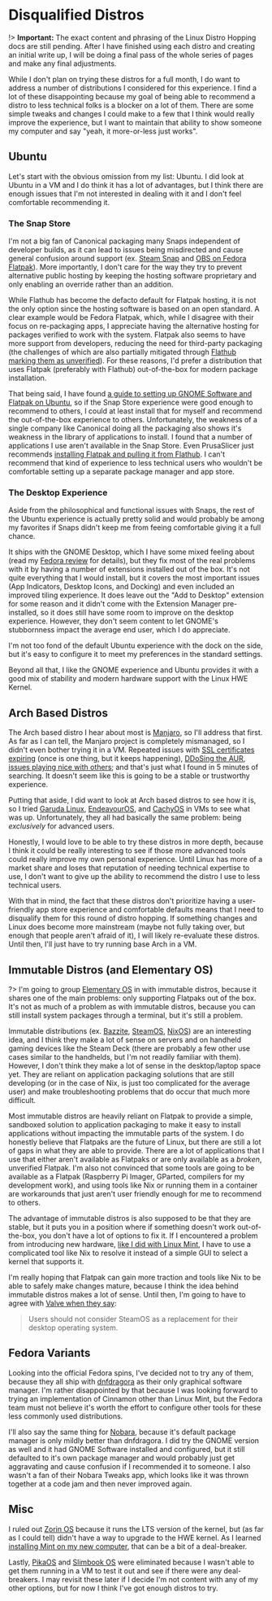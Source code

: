 # Disqualified Distros
!> **Important:** The exact content and phrasing of the Linux Distro Hopping docs are still pending. After I have finished using each distro and creating an initial write up, I will be doing a final pass of the whole series of pages and make any final adjustments.

While I don't plan on trying these distros for a full month, I do want to address a number of distributions I considered for this experience. I find a lot of these disappointing because my goal of being able to recommend a distro to less technical folks is a blocker on a lot of them. There are some simple tweaks and changes I could make to a few that I think would really improve the experience, but I want to maintain that ability to show someone my computer and say "yeah, it more-or-less just works".

## Ubuntu
Let's start with the obvious omission from my list: Ubuntu. I did look at Ubuntu in a VM and I do think it has a lot of advantages, but I think there are enough issues that I'm not interested in dealing with it and I don't feel comfortable recommending it.

### The Snap Store
I'm not a big fan of Canonical packaging many Snaps independent of developer builds, as it can lead to issues being misdirected and cause general confusion around support (ex. [Steam Snap](https://www.omgubuntu.co.uk/2024/01/valve-dont-recommend-ubuntu-steam-snap) and [OBS on Fedora Flatpak](https://gitlab.com/fedora/sigs/flatpak/fedora-flatpaks/-/issues/39)). More importantly, I don't care for the way they try to prevent alternative public hosting by keeping the hosting software proprietary and only enabling an override rather than an addition.

While Flathub has become the defacto default for Flatpak hosting, it is not the only option since the hosting software is based on an open standard. A clear example would be Fedora Flatpak, which, while I disagree with their focus on re-packaging apps, I appreciate having the alternative hosting for packages verified to work with the system. Flatpak also seems to have more support from developers, reducing the need for third-party packaging (the challenges of which are also partially mitigated through [Flathub marking them as unverified](https://docs.flathub.org/docs/for-users/verification)). For these reasons, I'd prefer a distribution that uses Flatpak (preferably with Flathub) out-of-the-box for modern package installation.

That being said, I have found [a guide to setting up GNOME Software and Flatpak on Ubuntu](https://www.howtogeek.com/how-and-why-to-install-flatpak-software-packages-on-ubuntu/), so if the Snap Store experience were good enough to recommend to others, I could at least install that for myself and recommend the out-of-the-box experience to others. Unfortunately, the weakness of a single company like Canonical doing all the packaging also shows it's weakness in the library of applications to install. I found that a number of applications I use aren't available in the Snap Store. Even PrusaSlicer just recommends [installing Flatpak and pulling it from Flathub](https://help.prusa3d.com/article/install-prusaslicer_1903). I can't recommend that kind of experience to less technical users who wouldn't be comfortable setting up a separate package manager and app store.

### The Desktop Experience
Aside from the philosophical and functional issues with Snaps, the rest of the Ubuntu experience is actually pretty solid and would probably be among my favorites if Snaps didn't keep me from feeing comfortable giving it a full chance.

It ships with the GNOME Desktop, which I have some mixed feeling about (read my [Fedora review](/software/linux/distro-hopping-2025/fedora-workstation?id=gnome) for details), but they fix most of the real problems with it by having a number of extensions installed out of the box. It's not quite everything that I would install, but it covers the most important issues (App Indicators, Desktop Icons, and Docking) and even included an improved tiling experience. It does leave out the "Add to Desktop" extension for some reason and it didn't come with the Extension Manager pre-installed, so it does still have some room to improve on the desktop experience. However, they don't seem content to let GNOME's stubbornness impact the average end user, which I do appreciate.

I'm not too fond of the default Ubuntu experience with the dock on the side, but it's easy to configure it to meet my preferences in the standard settings.

Beyond all that, I like the GNOME experience and Ubuntu provides it with a good mix of stability and modern hardware support with the Linux HWE Kernel.

## Arch Based Distros
The Arch based distro I hear about most is [Manjaro](https://manjaro.org/), so I'll address that first. As far as I can tell, the Manjaro project is completely mismanaged, so I didn't even bother trying it in a VM. Repeated issues with [SSL certificates expiring](https://forum.manjaro.org/t/software-manjaro-org-expired-certificate-again/119696) (once is one thing, but it keeps happening), [DDoSing the AUR](https://gitlab.manjaro.org/applications/pamac/-/issues/1017), [issues playing nice with others](https://blog.brixit.nl/why-i-left-pine64/); and that's just what I found in 5 minutes of searching. It doesn't seem like this is going to be a stable or trustworthy experience.

Putting that aside, I did want to look at Arch based distros to see how it is, so I tried [Garuda Linux](https://garudalinux.org/), [EndeavourOS](https://endeavouros.com/), and [CachyOS](https://cachyos.org/) in VMs to see what was up. Unfortunately, they all had basically the same problem: being *exclusively* for advanced users.

Honestly, I would love to be able to try these distros in more depth, because I think it could be really interesting to see if those more advanced tools could really improve my own personal experience. Until Linux has more of a market share and loses that reputation of needing technical expertise to use, I don't want to give up the ability to recommend the distro I use to less technical users.

With that in mind, the fact that these distros don't prioritize having a user-friendly app store experience and comfortable defaults means that I need to disqualify them for this round of distro hopping. If something changes and Linux does become more mainstream (maybe not fully taking over, but enough that people aren't afraid of it), I will likely re-evaluate these distros. Until then, I'll just have to try running base Arch in a VM.

## Immutable Distros (and Elementary OS)
?> I'm going to group [Elementary OS](https://elementary.io/) in with immutable distros, because it shares one of the main problems: only supporting Flatpaks out of the box. It's not as much of a problem as with immutable distros, because you can still install system packages through a terminal, but it's still a problem.

Immutable distributions (ex. [Bazzite](https://bazzite.gg/), [SteamOS](https://store.steampowered.com/steamos), [NixOS](https://nixos.org/)) are an interesting idea, and I think they make a lot of sense on servers and on handheld gaming devices like the Steam Deck (there are probably a few other use cases similar to the handhelds, but I'm not readily familiar with them). However, I don't think they make a lot of sense in the desktop/laptop space yet. They are reliant on application packaging solutions that are still developing (or in the case of Nix, is just too complicated for the average user) and make troubleshooting problems that do occur that much more difficult.

Most immutable distros are heavily reliant on Flatpak to provide a simple, sandboxed solution to application packaging to make it easy to install applications without impacting the immutable parts of the system. I do honestly believe that Flatpaks are the future of Linux, but there are still a lot of gaps in what they are able to provide. There are a lot of applications that I use that either aren't available as Flatpaks or are only available as a *broken*, unverified Flatpak. I'm also not convinced that some tools are going to be available as a Flatpak (Raspberry Pi Imager, GParted, compilers for my development work), and using tools like Nix or running them in a container are workarounds that just aren't user friendly enough for me to recommend to others.

The advantage of immutable distros is also supposed to be that they are stable, but it puts you in a position where if something doesn't work out-of-the-box, you don't have a lot of options to fix it. If I encountered a problem from introducing new hardware, [like I did with Linux Mint][mint-kernel-issues], I have to use a complicated tool like Nix to resolve it instead of a simple GUI to select a kernel that supports it.

I'm really hoping that Flatpak can gain more traction and tools like Nix to be able to safely make changes mature, because I think the idea behind immutable distros makes a lot of sense. Until then, I'm going to have to agree with [Valve when they say](https://store.steampowered.com/steamos#:~:text=Users%20should%20not%20consider%20SteamOS%20as%20a%20replacement%20for%20their%20desktop%20operating%20system.):

> Users should not consider SteamOS as a replacement for their desktop operating system.

## Fedora Variants
Looking into the official Fedora spins, I've decided not to try any of them, because they all ship with [dnfdragora](https://github.com/manatools/dnfdragora?tab=readme-ov-file#dnfdragora) as their only graphical software manager. I'm rather disappointed by that because I was looking forward to trying an implementation of Cinnamon other than Linux Mint, but the Fedora team must not believe it's worth the effort to configure other tools for these less commonly used distributions.

I'll also say the same thing for [Nobara](https://nobaraproject.org/), because it's default package manager is only mildly better than dnfdragora. I did try the GNOME version as well and it had GNOME Software installed and configured, but it still defaulted to it's own package manager and would probably just get aggravating and cause confusion if I recommended it to someone. I also wasn't a fan of their Nobara Tweaks app, which looks like it was thrown together at a code jam and then never improved again.

## Misc
I ruled out [Zorin OS](https://zorin.com/os/) because it runs the LTS version of the kernel, but (as far as I could tell) didn't have a way to upgrade to the HWE kernel. As I learned [installing Mint on my new computer][mint-kernel-issues], that can be a bit of a deal-breaker.

Lastly, [PikaOS](https://wiki.pika-os.com/en/home) and [Slimbook OS](https://slimbook.com/en/slimbook-os) were eliminated because I wasn't able to get them running in a VM to test it out and see if there were any deal-breakers. I may revisit these later if I decide I'm not content with any of my other options, but for now I think I've got enough distros to try.

[mint-kernel-issues]: /software/linux/distro-hopping-2025/mint?id=kernel-issues